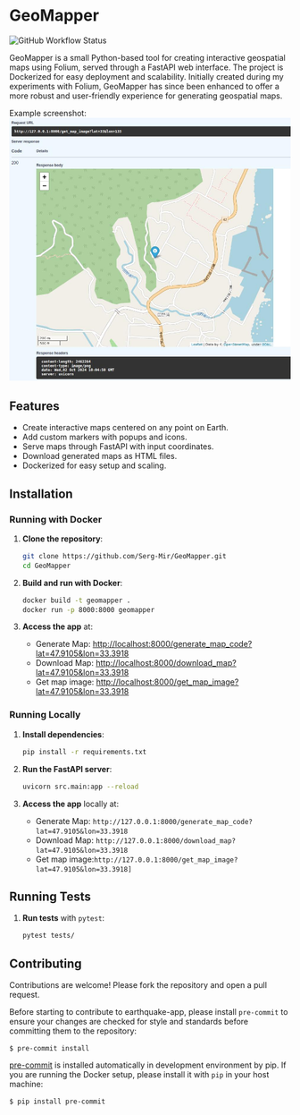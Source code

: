 # GeoMapper
![GitHub Workflow Status](https://img.shields.io/github/actions/workflow/status/serg-mir/geomapper/ci.yml?branch=main&style=for-the-badge)

GeoMapper is a small Python-based tool for creating interactive geospatial maps using Folium, served through a FastAPI web interface. The project is Dockerized for easy deployment and scalability. 
Initially created during my experiments with Folium, GeoMapper has since been enhanced to offer a more robust and user-friendly experience for generating geospatial maps.

Example screenshot:
![image](images/get_map_image.jpeg)
## Features

- Create interactive maps centered on any point on Earth.
- Add custom markers with popups and icons.
- Serve maps through FastAPI with input coordinates.
- Download generated maps as HTML files.
- Dockerized for easy setup and scaling.

## Installation

### Running with Docker

1. **Clone the repository**:
    ```bash
    git clone https://github.com/Serg-Mir/GeoMapper.git
    cd GeoMapper
    ```

2. **Build and run with Docker**:
    ```bash
    docker build -t geomapper .
    docker run -p 8000:8000 geomapper
    ```

3. **Access the app** at:
   - Generate Map: [http://localhost:8000/generate_map_code?lat=47.9105&lon=33.3918](http://localhost:8000/generate_map_code?lat=47.9105&lon=33.3918)
   - Download Map: [http://localhost:8000/download_map?lat=47.9105&lon=33.3918](http://localhost:8000/download_map?lat=47.9105&lon=33.3918)
   - Get map image: [http://localhost:8000/get_map_image?lat=47.9105&lon=33.3918](http://localhost:8000/get_map_image?lat=47.9105&lon=33.3918)

### Running Locally

1. **Install dependencies**:
    ```bash
    pip install -r requirements.txt
    ```

2. **Run the FastAPI server**:
    ```bash
    uvicorn src.main:app --reload
    ```

3. **Access the app** locally at:
   - Generate Map: `http://127.0.0.1:8000/generate_map_code?lat=47.9105&lon=33.3918`
   - Download Map: `http://127.0.0.1:8000/download_map?lat=47.9105&lon=33.3918`
   - Get map image:`http://127.0.0.1:8000/get_map_image?lat=47.9105&lon=33.3918]`


## Running Tests

1. **Run tests** with `pytest`:
    ```bash
    pytest tests/
    ```

## Contributing

Contributions are welcome! Please fork the repository and open a pull request.

Before starting to contribute to earthquake-app, please install `pre-commit` to ensure your changes are checked for style and standards before committing them to the repository:

    $ pre-commit install

[pre-commit](https://pre-commit.com) is installed automatically in development environment by pip.
If you are running the Docker setup, please install it with `pip` in your host machine:

    $ pip install pre-commit
